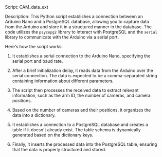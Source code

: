 Script: CAM_data_ext

Description:
This Python script establishes a connection between an Arduino Nano and a PostgreSQL database, allowing you to capture data from the Arduino and store it in a structured manner in the database. The code utilizes the `psycopg2` library to interact with PostgreSQL and the `serial` library to communicate with the Arduino via a serial port.

Here's how the script works:

1. It establishes a serial connection to the Arduino Nano, specifying the serial port and baud rate.

2. After a brief initialization delay, it reads data from the Arduino over the serial connection. The data is expected to be a comma-separated string containing information about different parameters.

3. The script then processes the received data to extract relevant information, such as the arm ID, the number of cameras, and camera positions.

4. Based on the number of cameras and their positions, it organizes the data into a dictionary.

5. It establishes a connection to a PostgreSQL database and creates a table if it doesn't already exist. The table schema is dynamically generated based on the dictionary keys.

6. Finally, it inserts the processed data into the PostgreSQL table, ensuring that the data is properly structured and stored.
